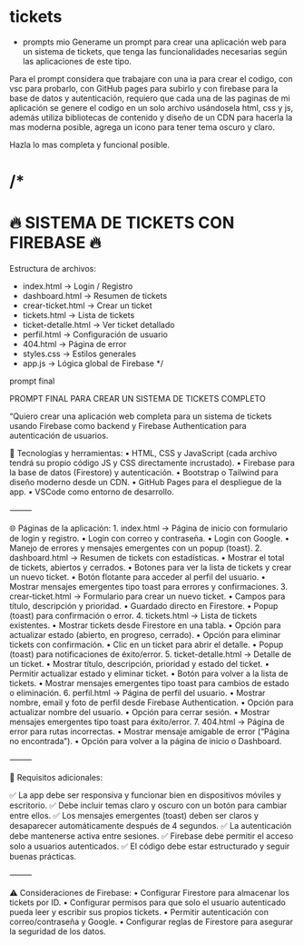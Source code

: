 # tickets

* prompts mio
Generame un prompt para crear una aplicación web para un sistema de tickets, que tenga las funcionalidades necesarias según las aplicaciones de este tipo.

Para el prompt considera que trabajare con una ia para crear el codigo, con vsc para probarlo, con GitHub pages para subirlo y con firebase para la base de datos y autenticación, requiero que cada una de las paginas de mi aplicación se genere el codigo en un solo archivo usándosela html, css y js, además utiliza bibliotecas de contenido y diseño de un CDN para hacerla la mas moderna posible, agrega un icono para tener tema oscuro y claro.

Hazla lo mas completa y funcional posible.


/*
=======================================
🔥 SISTEMA DE TICKETS CON FIREBASE 🔥
=======================================
Estructura de archivos:
- index.html -> Login / Registro
- dashboard.html -> Resumen de tickets
- crear-ticket.html -> Crear un ticket
- tickets.html -> Lista de tickets
- ticket-detalle.html -> Ver ticket detallado
- perfil.html -> Configuración de usuario
- 404.html -> Página de error
- styles.css -> Estilos generales
- app.js -> Lógica global de Firebase
*/


prompt final

 PROMPT FINAL PARA CREAR UN SISTEMA DE TICKETS COMPLETO

“Quiero crear una aplicación web completa para un sistema de tickets usando Firebase como backend y Firebase Authentication para autenticación de usuarios.

🔹 Tecnologías y herramientas:
	•	HTML, CSS y JavaScript (cada archivo tendrá su propio código JS y CSS directamente incrustado).
	•	Firebase para la base de datos (Firestore) y autenticación.
	•	Bootstrap o Tailwind para diseño moderno desde un CDN.
	•	GitHub Pages para el despliegue de la app.
	•	VSCode como entorno de desarrollo.

⸻

🌐 Páginas de la aplicación:
	1.	index.html → Página de inicio con formulario de login y registro.
	•	Login con correo y contraseña.
	•	Login con Google.
	•	Manejo de errores y mensajes emergentes con un popup (toast).
	2.	dashboard.html → Resumen de tickets con estadísticas.
	•	Mostrar el total de tickets, abiertos y cerrados.
	•	Botones para ver la lista de tickets y crear un nuevo ticket.
	•	Botón flotante para acceder al perfil del usuario.
	•	Mostrar mensajes emergentes tipo toast para errores y confirmaciones.
	3.	crear-ticket.html → Formulario para crear un nuevo ticket.
	•	Campos para título, descripción y prioridad.
	•	Guardado directo en Firestore.
	•	Popup (toast) para confirmación o error.
	4.	tickets.html → Lista de tickets existentes.
	•	Mostrar tickets desde Firestore en una tabla.
	•	Opción para actualizar estado (abierto, en progreso, cerrado).
	•	Opción para eliminar tickets con confirmación.
	•	Clic en un ticket para abrir el detalle.
	•	Popup (toast) para notificaciones de éxito/error.
	5.	ticket-detalle.html → Detalle de un ticket.
	•	Mostrar título, descripción, prioridad y estado del ticket.
	•	Permitir actualizar estado y eliminar ticket.
	•	Botón para volver a la lista de tickets.
	•	Mostrar mensajes emergentes tipo toast para cambios de estado o eliminación.
	6.	perfil.html → Página de perfil del usuario.
	•	Mostrar nombre, email y foto de perfil desde Firebase Authentication.
	•	Opción para actualizar nombre del usuario.
	•	Opción para cerrar sesión.
	•	Mostrar mensajes emergentes tipo toast para éxito/error.
	7.	404.html → Página de error para rutas incorrectas.
	•	Mostrar mensaje amigable de error (“Página no encontrada”).
	•	Opción para volver a la página de inicio o Dashboard.

⸻

🚀 Requisitos adicionales:

✅ La app debe ser responsiva y funcionar bien en dispositivos móviles y escritorio.
✅ Debe incluir temas claro y oscuro con un botón para cambiar entre ellos.
✅ Los mensajes emergentes (toast) deben ser claros y desaparecer automáticamente después de 4 segundos.
✅ La autenticación debe mantenerse activa entre sesiones.
✅ Firebase debe permitir el acceso solo a usuarios autenticados.
✅ El código debe estar estructurado y seguir buenas prácticas.

⸻

⚠️ Consideraciones de Firebase:
	•	Configurar Firestore para almacenar los tickets por ID.
	•	Configurar permisos para que solo el usuario autenticado pueda leer y escribir sus propios tickets.
	•	Permitir autenticación con correo/contraseña y Google.
	•	Configurar reglas de Firestore para asegurar la seguridad de los datos.